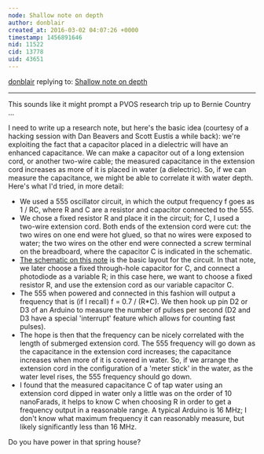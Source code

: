 ```yaml
---
node: Shallow note on depth
author: donblair
created_at: 2016-03-02 04:07:26 +0000
timestamp: 1456891646
nid: 11522
cid: 13778
uid: 43651
---
```




[donblair](../profile/donblair) replying to: [Shallow note on depth](../notes/donblair/01-14-2015/shallow-note-on-depth)

----
This sounds like it might prompt a PVOS research trip up to Bernie Country ...

I need to write up a research note, but here's the basic idea (courtesy of a hacking session with Dan Beavers and Scott Eustis a while back):  we're exploiting the fact that a capacitor placed in a dielectric will have an enhanced capacitance.  We can make a capacitor out of a long extension cord, or another two-wire cable; the measured capacitance in the extension cord increases as more of it is placed in water (a dielectric).  So, if we can measure the capacitance, we might be able to correlate it with water depth.  Here's what I'd tried, in more detail:

- We used a 555 oscillator circuit, in which the output frequency f goes as 1 / RC, where R and C are a resistor and capacitor connected to the 555.   
- We chose a fixed resistor R and place it in the circuit; for C, I used a two-wire extension cord.  Both ends of the extension cord were cut:  the two wires on one end were hot glued, so that no wires were exposed to water; the two wires on the other end were connected a screw terminal on the breadboard, where the capacitor C is indicated in the schematic.
- [The schematic on this note](https://publiclab.org/notes/donblair/09-30-2014/coqui-bbv1-0) is the basic layout for the circuit.  In that note, we later choose a fixed through-hole capacitor for C, and connect a photodiode as a variable R; in this case here, we want to choose a fixed resistor R, and use the extension cord as our variable capacitor C. 
- The 555 when powered and connected in this fashion will output a frequency that is (if I recall) f = 0.7 / (R*C).  We then hook up pin D2 or D3 of an Arduino to measure the number of pulses per second (D2 and D3 have a special 'interrupt' feature which allows for counting fast pulses). 
- The hope is then that the frequency can be nicely correlated with the length of submerged extension cord.  The 555 frequency will go down as the capacitance in the extension cord increases; the capacitance increases when more of it is covered in water.  So, if we arrange the extension cord in the configuration of a 'meter stick' in the water, as the water level rises, the 555 frequency should go down. 
- I found that the measured capacitance C of tap water using an extension cord dipped in water only a little was on the order of 10 nanoFarads, it helps to know C when choosing R in order to get a frequency output in a reasonable range.  A typical Arduino is 16 MHz; I don't know what maximum frequency it can reasonably measure, but likely significantly less than 16 MHz. 

Do you have power in that spring house? 